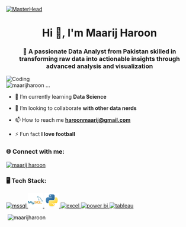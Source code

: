 [![MasterHead](https://media.giphy.com/media/3oKIPEqDGUULpEU0aQ/giphy.gif)](https://rishavchanda.io)
<h1 align="center">Hi 👋, I'm Maarij Haroon</h1>
<h3 align="center">💫 A passionate Data Analyst from Pakistan skilled in transforming raw data into actionable insights through advanced analysis and visualization</h3>
<img align="right" alt="Coding" width="550" src="https://media.giphy.com/media/qgQUggAC3Pfv687qPC/giphy.gif">


<p align="left"> <img src="https://komarev.com/ghpvc/?username=maarijharoon&label=Profile%20views&color=0e75b6&style=flat" alt="maarijharoon ..." /> </p>



- 🌱 I’m currently learning **Data Science**

- 👯 I’m looking to collaborate **with other data nerds**

- 📫 How to reach me **haroonmaarij@gmail.com**

- ⚡ Fun fact **I love football**

<h3 align="left">🌐 Connect with me:</h3>
<p align="left">
<a href="https://www.linkedin.com/in/maarij-haroon-6b2b3324b/" target="blank"><img align="center" src="https://raw.githubusercontent.com/rahuldkjain/github-profile-readme-generator/master/src/images/icons/Social/linked-in-alt.svg" alt="maarij haroon" height="30" width="40" /></a>
</p>

<h3 align="left">🖥️ Tech Stack:</h3>
<p align="left">
  <a href="https://www.microsoft.com/en-us/sql-server" target="_blank" rel="noreferrer">
    <img src="https://www.svgrepo.com/show/303229/microsoft-sql-server-logo.svg" alt="mssql" width="40" height="40"/>
  </a>
  <a href="https://www.mysql.com/" target="_blank" rel="noreferrer">
    <img src="https://raw.githubusercontent.com/devicons/devicon/master/icons/mysql/mysql-original-wordmark.svg" alt="mysql" width="40" height="40"/>
  </a>
  <a href="https://www.python.org" target="_blank" rel="noreferrer">
    <img src="https://raw.githubusercontent.com/devicons/devicon/master/icons/python/python-original.svg" alt="python" width="40" height="40"/>
  </a>
  <a href="https://www.microsoft.com/en-us/microsoft-365/excel" target="_blank" rel="noreferrer">
    <img src="https://img.icons8.com/color/452/microsoft-excel-2019--v1.png" alt="excel" width="40" height="40"/>
  </a>
  <a href="https://powerbi.microsoft.com/" target="_blank" rel="noreferrer">
    <img src="https://upload.wikimedia.org/wikipedia/commons/c/cf/New_Power_BI_Logo.svg" alt="power bi" width="40" height="40"/>
  </a>
  <a href="https://www.tableau.com/" target="_blank" rel="noreferrer">
    <img src="https://cdn.worldvectorlogo.com/logos/tableau-software.svg" alt="tableau" width="40" height="40"/>
  </a>
</p>




<p>&nbsp;<img align="center" src="https://github-readme-stats.vercel.app/api?username=maarijharoon&show_icons=true&locale=en" alt="maarijharoon" /></p>




